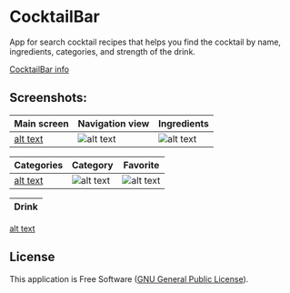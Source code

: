 # CocktailBar
App for search cocktail recipes that helps you find the cocktail by name, ingredients, categories, and strength of the drink.

[CocktailBar info](https://docs.google.com/document/d/15A-MlNlAgQv6tyvChwAs0fHJObsz1eCB31eNCCzGgQI/edit?usp=sharing)

## Screenshots:
Main screen | Navigation view | Ingredients
-------------|----------------- | -------------
[alt text](screenshots/main_screen.jpg)  | ![alt text](screenshots/navigation_view.jpg) | ![alt text](screenshots/ingredients.jpg)

Categories | Category | Favorite
-------------|----------------- | -------------
[alt text](screenshots/categories.jpg)  | ![alt text](screenshots/category.jpg) | ![alt text](screenshots/favorite.jpg)

Drink |
-------------|
[alt text](screenshots/drink.jpg)

## License
This application is Free Software ([GNU General Public License](https://www.gnu.org/licenses/gpl.html)).
